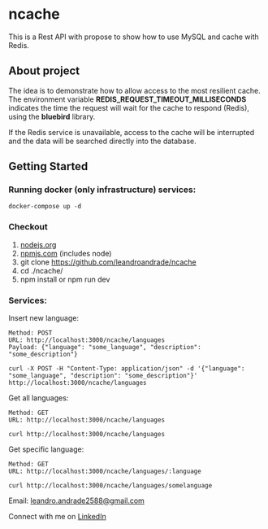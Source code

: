 # ncache

This is a Rest API with propose to show how to use MySQL and cache with Redis.

## About project

The idea is to demonstrate how to allow access to the most resilient cache. The environment variable **REDIS_REQUEST_TIMEOUT_MILLISECONDS**
indicates the time the request will wait for the cache to respond (Redis), using the **bluebird** library.

If the Redis service is unavailable, access to the cache will be interrupted and the data will be searched directly into
the database.

## Getting Started

### Running docker (only infrastructure) services:

```
docker-compose up -d
```

### Checkout

1. [nodejs.org](https://nodejs.org)
2. [npmjs.com](https://www.npmjs.com) (includes node)
3. git clone https://github.com/leandroandrade/ncache
3. cd ./ncache/
4. npm install or npm run dev

### Services:

Insert new language:
```
Method: POST
URL: http://localhost:3000/ncache/languages
Payload: {"language": "some_language", "description": "some_description"}

curl -X POST -H "Content-Type: application/json" -d '{"language": "some_language", "description": "some_description"}' http://localhost:3000/ncache/languages
```

Get all languages:
```
Method: GET
URL: http://localhost:3000/ncache/languages

curl http://localhost:3000/ncache/languages
```

Get specific language:
```
Method: GET
URL: http://localhost:3000/ncache/languages/:language

curl http://localhost:3000/ncache/languages/somelanguage
```

Email: leandro.andrade2588@gmail.com

Connect with me on [LinkedIn](http://www.linkedin.com/in/leandro-andrade)

